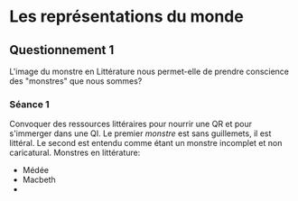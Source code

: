


# Les représentations du monde

## Questionnement 1
L'image du monstre en Littérature nous permet-elle de prendre conscience des "monstres" que nous sommes? 

### Séance 1
Convoquer des ressources littéraires pour nourrir une QR et pour s'immerger dans une QI. Le premier *monstre* est sans guillemets, il est littéral. Le second est entendu comme étant un monstre incomplet et non caricatural. 
Monstres en littérature: 
 - Médée
 - Macbeth
 - 
<!--stackedit_data:
eyJoaXN0b3J5IjpbLTY2Nzk3NDg3LC05MjcyNzI2MzRdfQ==
-->